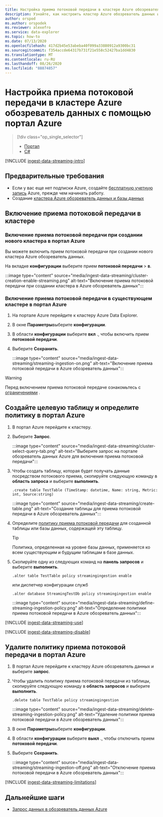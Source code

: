 ```yaml
---
title: Настройка приема потоковой передачи в кластере Azure обозреватель данных с помощью портал Azure
description: Узнайте, как настроить кластер Azure обозреватель данных и начать загрузку данных с использованием потокового приема с помощью портал Azure.
author: orspod
ms.author: orspodek
ms.reviewer: alexefro
ms.service: data-explorer
ms.topic: how-to
ms.date: 07/13/2020
ms.openlocfilehash: 417d2b45e53abeba40f099a33880912a9300bc31
ms.sourcegitcommit: f354accde64317b731f21e558c52427ba1dd4830
ms.translationtype: MT
ms.contentlocale: ru-RU
ms.lasthandoff: 08/26/2020
ms.locfileid: "88874857"
---
```

# <a name="configure-streaming-ingestion-on-your-azure-data-explorer-cluster-using-the-azure-portal"></a>Настройка приема потоковой передачи в кластере Azure обозреватель данных с помощью портал Azure

> [!div class="op_single_selector"]
> * [Портал](ingest-data-streaming.md)
> * [C#](ingest-data-streaming-csharp.md)

[!INCLUDE [ingest-data-streaming-intro](includes/ingest-data-streaming-intro.md)]

## <a name="prerequisites"></a>Предварительные требования

* Если у вас еще нет подписки Azure, создайте [бесплатную учетную запись](https://azure.microsoft.com/free/) Azure, прежде чем начинать работу.
* Создание [кластера Azure обозреватель данных и базы данных](create-cluster-database-portal.md)

## <a name="enable-streaming-ingestion-on-your-cluster"></a>Включение приема потоковой передачи в кластере

### <a name="enable-streaming-ingestion-while-creating-a-new-cluster-in-the-azure-portal"></a>Включение приема потоковой передачи при создании нового кластера в портал Azure

Вы можете включить прием потоковой передачи при создании нового кластера Azure обозреватель данных. 

На вкладке **конфигурации** выберите прием **потоковой передачи**  >  **в**.

:::image type="content" source="media/ingest-data-streaming/cluster-creation-enable-streaming.png" alt-text="Включение приема потоковой передачи при создании кластера в Azure обозреватель данных":::

### <a name="enable-streaming-ingestion-on-an-existing-cluster-in-the-azure-portal"></a>Включение приема потоковой передачи в существующем кластере в портал Azure

1. На портале Azure перейдите к кластеру Azure Data Explorer. 
1. В окне **Параметры**выберите **конфигурации**. 
1. В области **конфигурации** выберите **вкл** ., чтобы включить прием **потоковой передачи**.
1. Выберите **Сохранить**.

    :::image type="content" source="media/ingest-data-streaming/streaming-ingestion-on.png" alt-text="Включение приема потоковой передачи в Azure обозреватель данных":::

> [!WARNING]
> Перед включением приема потоковой передаче ознакомьтесь с [ограничениями](#limitations) .

## <a name="create-a-target-table-and-define-the-policy-in-the-azure-portal"></a>Создайте целевую таблицу и определите политику в портал Azure

1. В портал Azure перейдите к кластеру.
1. Выберите **Запрос**.

    :::image type="content" source="media/ingest-data-streaming/cluster-select-query-tab.png" alt-text="Выберите запрос на портале обозреватель данных Azure для включения приема потоковой передачи":::

1. Чтобы создать таблицу, которая будет получать данные посредством потокового приема, скопируйте следующую команду в **область запроса** и выберите **выполнить**.

    ```Kusto
    .create table TestTable (TimeStamp: datetime, Name: string, Metric: int, Source:string)
    ```

    :::image type="content" source="media/ingest-data-streaming/create-table.png" alt-text="Создание таблицы для приема потоковой передачи в Azure обозреватель данных":::

1. Определите [политику приема потоковой передачи](kusto/management/streamingingestionpolicy.md) для созданной таблицы или базы данных, содержащей эту таблицу. 
 
    > [!TIP]
    > Политика, определенная на уровне базы данных, применяется ко всем существующим и будущим таблицам в базе данных. 
    
1. Скопируйте одну из следующих команд на **панель запросов** и выберите **выполнить**.

    ```kusto
    .alter table TestTable policy streamingingestion enable
    ```

    или диспетчер конфигурации служб

    ```kusto
    .alter database StreamingTestDb policy streamingingestion enable
    ```

    :::image type="content" source="media/ingest-data-streaming/define-streaming-ingestion-policy.png" alt-text="Определение политики приема потоковой передачи в Azure обозреватель данных":::

[!INCLUDE [ingest-data-streaming-use](includes/ingest-data-streaming-types.md)]

[!INCLUDE [ingest-data-streaming-disable](includes/ingest-data-streaming-disable.md)]

## <a name="drop-the-streaming-ingestion-policy-in-the-azure-portal"></a>Удалите политику приема потоковой передачи в портал Azure

1. В портал Azure перейдите к кластеру Azure обозреватель данных и выберите **запрос**. 
1. Чтобы удалить политику приема потоковой передачи из таблицы, скопируйте следующую команду в **область запросов** и выберите **выполнить**.

    ```Kusto
    .delete table TestTable policy streamingingestion 
    ```

    :::image type="content" source="media/ingest-data-streaming/delete-streaming-ingestion-policy.png" alt-text="Удаление политики приема потоковой передачи в Azure обозреватель данных":::

1. В окне **Параметры**выберите **конфигурации**.
1. В области **конфигурации** выберите **выкл** ., чтобы отключить прием **потоковой передачи**.
1. Выберите **Сохранить**.

    :::image type="content" source="media/ingest-data-streaming/streaming-ingestion-off.png" alt-text="Отключение приема потоковой передачи в Azure обозреватель данных":::

[!INCLUDE [ingest-data-streaming-limitations](includes/ingest-data-streaming-limitations.md)]

## <a name="next-steps"></a>Дальнейшие шаги

* [Запрос данных в обозреватель данных Azure](web-query-data.md)
